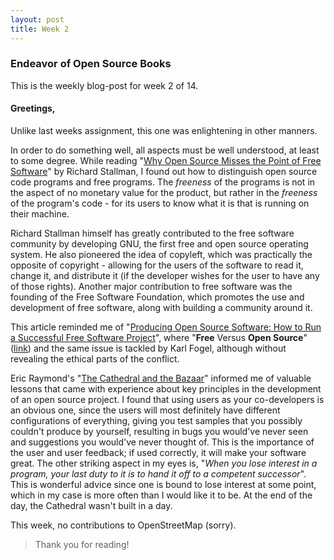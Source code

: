```yaml
---
layout: post
title: Week 2
---
```


### Endeavor of Open Source Books

This is the weekly blog-post for week 2 of 14.

#### Greetings,

Unlike last weeks assignment, this one was enlightening in other manners.

In order to do something well, all aspects must be well understood, at least to some degree. While reading "[Why Open Source Misses the Point of Free Software](https://www.gnu.org/philosophy/open-source-misses-the-point.html)" by Richard Stallman, I found out how to distinguish open source code programs and free programs. The *freeness* of the programs is not in the aspect of no monetary value for the product, but rather in the *freeness* of the program's code - for its users to know what it is that is running on their machine.

Richard Stallman himself has greatly contributed to the free software community by developing GNU, the first free and open source operating system. He also pioneered the idea of copyleft, which was practically the opposite of copyright - allowing for the users of the software to read it, change it, and distribute it (if the developer wishes for the user to have any of those rights). Another major contribution to free software was the founding of the Free Software Foundation, which promotes the use and development of free software, along with building a community around it.

This article reminded me of "[Producing Open Source Software: How to Run a Successful Free Software Project](https://www.gnu.org/philosophy/open-source-misses-the-point.html)", where "**Free** Versus **Open Source**" ([link](https://producingoss.com/en/introduction.html#free-vs-open-source)) and the same issue is tackled by Karl Fogel, although without revealing the ethical parts of the conflict.

Eric Raymond's "[The Cathedral and the Bazaar](http://www.catb.org/~esr/writings/cathedral-bazaar/cathedral-bazaar/index.html)" informed me of valuable lessons that came with experience about key principles in the development of an open source project. I found that using users as your co-developers is an obvious one, since the users will most definitely have different configurations of everything, giving you test samples that you possibly couldn't produce by yourself, resulting in bugs you would've never seen and suggestions you would've never thought of. This is the importance of the user and user feedback; if used correctly, it will make your software great. The other striking aspect in my eyes is, "*When you lose interest in a program, your last duty to it is to hand it off to a competent successor*". This is wonderful advice since one is bound to lose interest at some point, which in my case is more often than I would like it to be. At the end of the day, the Cathedral wasn't built in a day.

This week, no contributions to OpenStreetMap (sorry).

>Thank you for reading!

